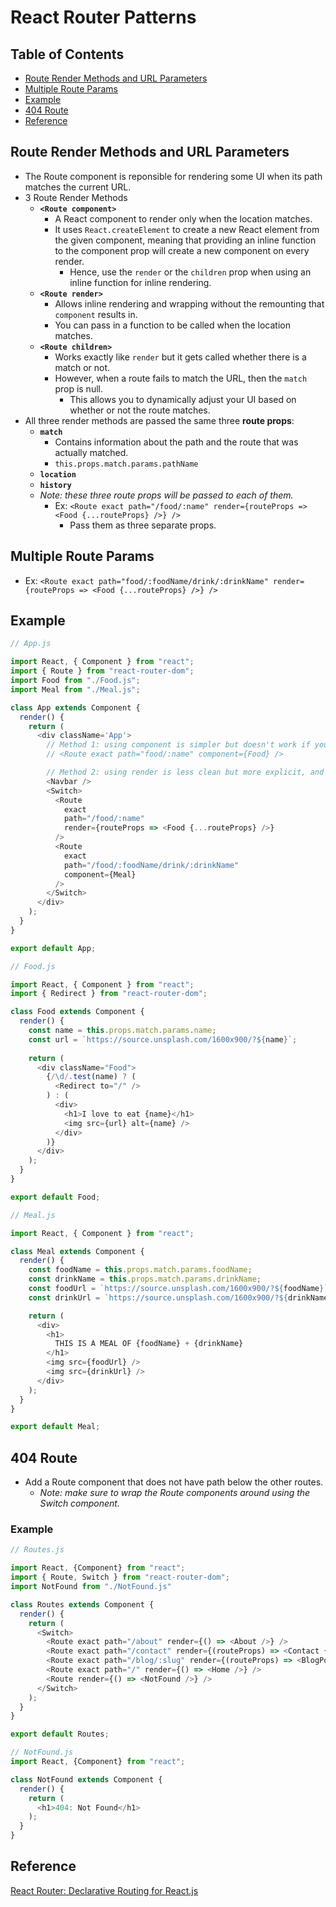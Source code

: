 # React Router Patterns

## Table of Contents
- [Route Render Methods and URL Parameters](#route-render-methods-and-url-parameters)
- [Multiple Route Params](#multiple-route-params)
- [Example](#example)
- [404 Route](#404-route)
- [Reference](#reference)

## Route Render Methods and URL Parameters
- The Route component is reponsible for rendering some UI when its path matches the current URL.
- 3 Route Render Methods
  - **`<Route component>`**
    - A React component to render only when the location matches.
    - It uses `React.createElement` to create a new React element from the given component, meaning that providing an inline function to the component prop will create a new component on every render.
      - Hence, use the `render` or the `children` prop when using an inline function for inline rendering.
  - **`<Route render>`**
    - Allows inline rendering and wrapping without the remounting that `component` results in.
    - You can pass in a function to be called when the location matches.
  - **`<Route children>`**
    - Works exactly like `render` but it gets called whether there is a match or not.
    - However, when a route fails to match the URL, then the `match` prop is null.
      - This allows you to dynamically adjust your UI based on whether or not the route matches.
- All three render methods are passed the same three **route props**:
  - **`match`**
    - Contains information about the path and the route that was actually matched.
    - `this.props.match.params.pathName`
  - **`location`**
  - **`history`**
  - *Note: these three route props will be passed to each of them.*
    - Ex: `<Route exact path="/food/:name" render={routeProps => <Food {...routeProps} />} />`
      - Pass them as three separate props.

## Multiple Route Params
- Ex: `<Route exact path="food/:foodName/drink/:drinkName" render={routeProps => <Food {...routeProps} />} />`

## Example
```js
// App.js

import React, { Component } from "react";
import { Route } from "react-router-dom";
import Food from "./Food.js";
import Meal from "./Meal.js";

class App extends Component {
  render() {
    return (
      <div className='App'>
        // Method 1: using component is simpler but doesn't work if you need to pass additional props.
        // <Route exact path="food/:name" component={Food} />

        // Method 2: using render is less clean but more explicit, and you can pass in your own additional props.
        <Navbar />
        <Switch>
          <Route
            exact
            path="/food/:name"
            render={routeProps => <Food {...routeProps} />}
          />
          <Route
            exact
            path="/food/:foodName/drink/:drinkName"
            component={Meal}
          />
        </Switch>
      </div>
    );
  }
}

export default App;
```
```js
// Food.js

import React, { Component } from "react";
import { Redirect } from "react-router-dom";

class Food extends Component {
  render() {
    const name = this.props.match.params.name;
    const url = `https://source.unsplash.com/1600x900/?${name}`;
    
    return (
      <div className="Food">
        {/\d/.test(name) ? (
          <Redirect to="/" />
        ) : (
          <div>
            <h1>I love to eat {name}</h1>
            <img src={url} alt={name} />
          </div>
        )}
      </div>
    );
  }
}

export default Food;
```
```js
// Meal.js

import React, { Component } from "react";

class Meal extends Component {
  render() {
    const foodName = this.props.match.params.foodName;
    const drinkName = this.props.match.params.drinkName;
    const foodUrl = `https://source.unsplash.com/1600x900/?${foodName}`;
    const drinkUrl = `https://source.unsplash.com/1600x900/?${drinkName}`;

    return (
      <div>
        <h1>
          THIS IS A MEAL OF {foodName} + {drinkName}
        </h1>
        <img src={foodUrl} />
        <img src={drinkUrl} />
      </div>
    );
  }
}

export default Meal;
```

## 404 Route
- Add a Route component that does not have path below the other routes.
  - *Note: make sure to wrap the Route components around using the Switch component.*
### Example
```js
// Routes.js

import React, {Component} from "react";
import { Route, Switch } from "react-router-dom";
import NotFound from "./NotFound.js"

class Routes extends Component {
  render() {
    return (
      <Switch>
        <Route exact path="/about" render={() => <About />} />
        <Route exact path="/contact" render={(routeProps) => <Contact {...routeProps} />} />
        <Route exact path="/blog/:slug" render={(routeProps) => <BlogPost {...routeProps} />} />
        <Route exact path="/" render={() => <Home />} />
        <Route render={() => <NotFound />} />
      </Switch>
    );
  }
}

export default Routes;
```
```js
// NotFound.js
import React, {Component} from "react";

class NotFound extends Component {
  render() {
    return (
      <h1>404: Not Found</h1>
    );
  }
}
```

## Reference
[React Router: Declarative Routing for React.js](https://reactrouter.com/web/api/Route/route-props)  
